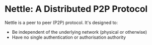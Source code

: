 # Nettle: A Distributed P2P Protocol

Nettle is a peer to peer (P2P) protocol. It's designed to:

- Be independent of the underlying network (physical or otherwise)
- Have no single authentication or authorisation authority
